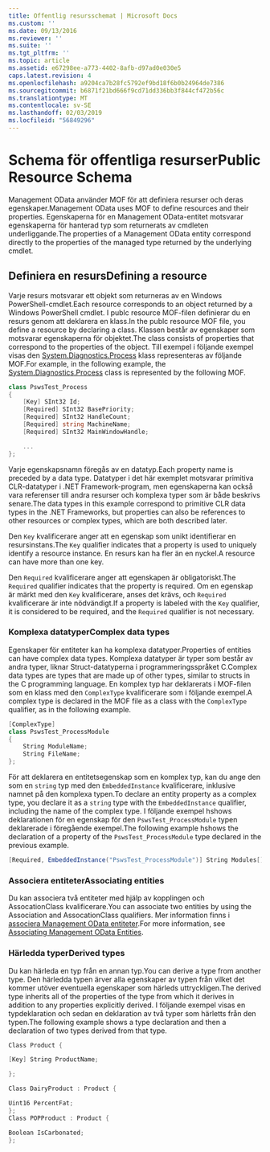 ```yaml
---
title: Offentlig resursschemat | Microsoft Docs
ms.custom: ''
ms.date: 09/13/2016
ms.reviewer: ''
ms.suite: ''
ms.tgt_pltfrm: ''
ms.topic: article
ms.assetid: e67298ee-a773-4402-8afb-d97ad0e030e5
caps.latest.revision: 4
ms.openlocfilehash: a9204ca7b28fc5792ef9bd18f6b0b24964de7386
ms.sourcegitcommit: b6871f21bd666f9cd71dd336bb3f844cf472b56c
ms.translationtype: MT
ms.contentlocale: sv-SE
ms.lasthandoff: 02/03/2019
ms.locfileid: "56849296"
---
```

# <a name="public-resource-schema"></a><span data-ttu-id="fa62f-102">Schema för offentliga resurser</span><span class="sxs-lookup"><span data-stu-id="fa62f-102">Public Resource Schema</span></span>

<span data-ttu-id="fa62f-103">Management OData använder MOF för att definiera resurser och deras egenskaper.</span><span class="sxs-lookup"><span data-stu-id="fa62f-103">Management OData uses MOF to define resources and their properties.</span></span> <span data-ttu-id="fa62f-104">Egenskaperna för en Management OData-entitet motsvarar egenskaperna för hanterad typ som returnerats av cmdleten underliggande.</span><span class="sxs-lookup"><span data-stu-id="fa62f-104">The properties of a Management OData entity correspond directly to the properties of the managed type returned by the underlying cmdlet.</span></span>

## <a name="defining-a-resource"></a><span data-ttu-id="fa62f-105">Definiera en resurs</span><span class="sxs-lookup"><span data-stu-id="fa62f-105">Defining a resource</span></span>

<span data-ttu-id="fa62f-106">Varje resurs motsvarar ett objekt som returneras av en Windows PowerShell-cmdlet.</span><span class="sxs-lookup"><span data-stu-id="fa62f-106">Each resource corresponds to an object returned by a Windows PowerShell cmdlet.</span></span> <span data-ttu-id="fa62f-107">I publc resource MOF-filen definierar du en resurs genom att deklarera en klass.</span><span class="sxs-lookup"><span data-stu-id="fa62f-107">In the publc resource MOF file, you define a resource by declaring a class.</span></span> <span data-ttu-id="fa62f-108">Klassen består av egenskaper som motsvarar egenskaperna för objektet.</span><span class="sxs-lookup"><span data-stu-id="fa62f-108">The class consists of properties that correspond to the properties of the object.</span></span> <span data-ttu-id="fa62f-109">Till exempel i följande exempel visas den [System.Diagnostics.Process](/dotnet/api/System.Diagnostics.Process) klass representeras av följande MOF.</span><span class="sxs-lookup"><span data-stu-id="fa62f-109">For example, in the following example, the [System.Diagnostics.Process](/dotnet/api/System.Diagnostics.Process) class is represented by the following MOF.</span></span>

```csharp
class PswsTest_Process
{
    [Key] SInt32 Id;
    [Required] SInt32 BasePriority;
    [Required] SInt32 HandleCount;
    [Required] string MachineName;
    [Required] SInt32 MainWindowHandle;

    ...
};
```

<span data-ttu-id="fa62f-110">Varje egenskapsnamn föregås av en datatyp.</span><span class="sxs-lookup"><span data-stu-id="fa62f-110">Each property name is preceded by a data type.</span></span> <span data-ttu-id="fa62f-111">Datatyper i det här exemplet motsvarar primitiva CLR-datatyper i .NET Framework-program, men egenskaperna kan också vara referenser till andra resurser och komplexa typer som är både beskrivs senare.</span><span class="sxs-lookup"><span data-stu-id="fa62f-111">The data types in this example correspond to primitive CLR data types in the .NET Frameworks, but properties can also be references to other resources or complex types, which are both described later.</span></span>

<span data-ttu-id="fa62f-112">Den `Key` kvalificerare anger att en egenskap som unikt identifierar en resursinstans.</span><span class="sxs-lookup"><span data-stu-id="fa62f-112">The `Key` qualifier indicates that a property is used to uniquely identify a resource instance.</span></span> <span data-ttu-id="fa62f-113">En resurs kan ha fler än en nyckel.</span><span class="sxs-lookup"><span data-stu-id="fa62f-113">A resource can have more than one key.</span></span>

<span data-ttu-id="fa62f-114">Den `Required` kvalificerare anger att egenskapen är obligatoriskt.</span><span class="sxs-lookup"><span data-stu-id="fa62f-114">The `Required` qualifier indicates that the property is required.</span></span> <span data-ttu-id="fa62f-115">Om en egenskap är märkt med den `Key` kvalificerare, anses det krävs, och `Required` kvalificerare är inte nödvändigt.</span><span class="sxs-lookup"><span data-stu-id="fa62f-115">If a property is labeled with the `Key` qualifier, it is considered to be required, and the `Required` qualifier is not necessary.</span></span>

### <a name="complex-data-types"></a><span data-ttu-id="fa62f-116">Komplexa datatyper</span><span class="sxs-lookup"><span data-stu-id="fa62f-116">Complex data types</span></span>

<span data-ttu-id="fa62f-117">Egenskaper för entiteter kan ha komplexa datatyper.</span><span class="sxs-lookup"><span data-stu-id="fa62f-117">Properties of entities can have complex data types.</span></span> <span data-ttu-id="fa62f-118">Komplexa datatyper är typer som består av andra typer, liknar Struct-datatyperna i programmeringsspråket C.</span><span class="sxs-lookup"><span data-stu-id="fa62f-118">Complex data types are types that are made up of other types, similar to structs in the C programming language.</span></span> <span data-ttu-id="fa62f-119">En komplex typ har deklarerats i MOF-filen som en klass med den `ComplexType` kvalificerare som i följande exempel.</span><span class="sxs-lookup"><span data-stu-id="fa62f-119">A complex type is declared in the MOF file as a class with the `ComplexType` qualifier, as in the following example.</span></span>

```csharp
[ComplexType]
class PswsTest_ProcessModule
{
    String ModuleName;
    String FileName;
};
```

<span data-ttu-id="fa62f-120">För att deklarera en entitetsegenskap som en komplex typ, kan du ange den som en `string` typ med den `EmbeddedInstance` kvalificerare, inklusive namnet på den komplexa typen.</span><span class="sxs-lookup"><span data-stu-id="fa62f-120">To declare an entity property as a complex type, you declare it as a `string` type with the `EmbeddedInstance` qualifier, including the name of the complex type.</span></span> <span data-ttu-id="fa62f-121">I följande exempel hshows deklarationen för en egenskap för den `PswsTest_ProcessModule` typen deklarerade i föregående exempel.</span><span class="sxs-lookup"><span data-stu-id="fa62f-121">The following example hshows the declaration of a property of the `PswsTest_ProcessModule` type declared in the previous example.</span></span>

```csharp
[Required, EmbeddedInstance("PswsTest_ProcessModule")] String Modules[];
```

### <a name="associating-entities"></a><span data-ttu-id="fa62f-122">Associera entiteter</span><span class="sxs-lookup"><span data-stu-id="fa62f-122">Associating entities</span></span>

<span data-ttu-id="fa62f-123">Du kan associera två entiteter med hjälp av kopplingen och AssocationClass kvalificerare.</span><span class="sxs-lookup"><span data-stu-id="fa62f-123">You can associate two entities by using the Association and AssocationClass qualifiers.</span></span> <span data-ttu-id="fa62f-124">Mer information finns i [associera Management OData entiteter](./associating-management-odata-entities.md).</span><span class="sxs-lookup"><span data-stu-id="fa62f-124">For more information, see [Associating Management OData Entities](./associating-management-odata-entities.md).</span></span>

### <a name="derived-types"></a><span data-ttu-id="fa62f-125">Härledda typer</span><span class="sxs-lookup"><span data-stu-id="fa62f-125">Derived types</span></span>

<span data-ttu-id="fa62f-126">Du kan härleda en typ från en annan typ.</span><span class="sxs-lookup"><span data-stu-id="fa62f-126">You can derive a type from another type.</span></span> <span data-ttu-id="fa62f-127">Den härledda typen ärver alla egenskaper av typen från vilket det kommer utöver eventuella egenskaper som härleds uttryckligen.</span><span class="sxs-lookup"><span data-stu-id="fa62f-127">The derived type inherits all of the properties of the type from which it derives in addition to any properties explicitly derived.</span></span> <span data-ttu-id="fa62f-128">I följande exempel visas en typdeklaration och sedan en deklaration av två typer som härletts från den typen.</span><span class="sxs-lookup"><span data-stu-id="fa62f-128">The following example shows a type declaration and then a declaration of two types derived from that type.</span></span>

```csharp
Class Product {

[Key] String ProductName;

};

Class DairyProduct : Product {

Uint16 PercentFat;
};
Class POPProduct : Product {

Boolean IsCarbonated;
};

```